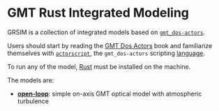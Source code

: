 # GMT Rust Integrated Modeling 

GRSIM is a collection of integrated models based on [`gmt_dos-actors`].

Users should start by reading the [GMT Dos Actors] book and familiarize themselves with [`actorscript`], the `gmt_dos-actors` scripting [language](https://docs.rs/gmt_dos-actors_dsl).

To run any of the model, [Rust] must be installed on the machine.

The models are:
 
 * [**open-loop**](open-loop/README.md): simple on-axis GMT optical model with atmospheric turbulence 

[`gmt_dos-actors`]: https://crates.io/crates/gmt_dos-actors
[GMT Dos Actors]: https://rconan.github.io/dos-actors/
[`actorscript`]: https://docs.rs/gmt_dos-actors/7.1.2/gmt_dos_actors/macro.actorscript.html
[Rust]: https://www.rust-lang.org/
